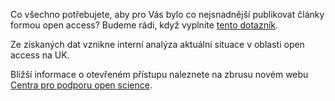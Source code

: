
Co všechno potřebujete, aby pro Vás bylo co nejsnadnější publikovat články formou open access? Budeme rádi, když vyplníte [tento dotazník](https://forms.office.com/Pages/ResponsePage.aspx?id=2naS4DT5hkC_CIgWogQUonoGJG8tRmlEkAd4zWQwSllURVdUSDdUQVBROFM3NEtRRFlIRk1INU9JNi4u).

Ze získaných dat vznikne interní analýza aktuální situace v oblasti open access na UK.

Bližší informace o otevřeném přístupu naleznete na zbrusu novém webu [Centra pro podporu open science](https://openscience.cuni.cz/OSCI-1.html).

